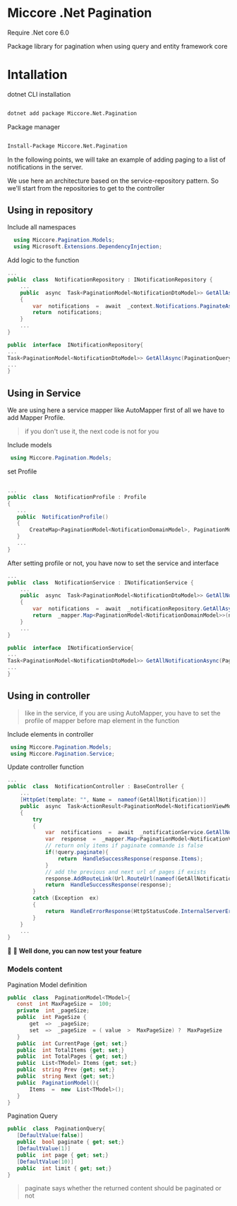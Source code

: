 # Miccore .Net Pagination
Require .Net core 6.0

Package library for pagination when using query and entity framework core

# Intallation

dotnet CLI installation
```sh

dotnet add package Miccore.Net.Pagination

```
Package manager
```sh

Install-Package Miccore.Net.Pagination

```

In the following points, we will take an example of adding paging to a list of notifications in the server.

We use here an architecture based on the service-repository pattern. So we'll start from the repositories to get to the controller

## Using in repository

Include all namespaces
```csharp
  using Miccore.Pagination.Models;
  using Microsoft.Extensions.DependencyInjection;
  ```

Add logic to the function
```csharp
...
public  class  NotificationRepository : INotificationRepository {
	...
	public  async  Task<PaginationModel<NotificationDtoModel>> GetAllAsync(PaginationQuery query)
	{
		var  notifications  =  await  _context.Notifications.PaginateAsync(query);
		return  notifications;
	}
	...
}
  ```

```csharp
public  interface  INotificationRepository{
...
Task<PaginationModel<NotificationDtoModel>> GetAllAsync(PaginationQuery query);
...
}
  ```

## Using in Service

We are using here a service mapper like AutoMapper
first of all we have to add Mapper Profile.
 > if you don't use it, the next code is not for you
 
 Include models
 ```csharp
  using Miccore.Pagination.Models;
  ```
  set Profile
 ```csharp
 
...
public  class  NotificationProfile : Profile
{
	...
	public  NotificationProfile()
	{
		CreateMap<PaginationModel<NotificationDomainModel>, PaginationModel<NotificationDtoModel>>().ReverseMap();
	}
	...
}
  ```

After setting profile or not, you have now to set the service and interface
```csharp
...
public  class  NotificationService : INotificationService {
	...
	public  async  Task<PaginationModel<NotificationDtoModel>> GetAllNotificationAsync(PaginationQuery query)
	{
		var  notifications  =  await  _notificationRepository.GetAllAsync(query);
		return  _mapper.Map<PaginationModel<NotificationDomainModel>>(notifications);
	}
	...
}
  ```

```csharp
public  interface  INotificationService{
...
Task<PaginationModel<NotificationDtoModel>> GetAllNotificationAsync(PaginationQuery query);
...
}
  ```
## Using in controller

> like in the service, if you are using AutoMapper, you have to set the profile of mapper before map element in the function

Include elements in controller
 ```csharp
  using Miccore.Pagination.Models;
  using Miccore.Pagination.Service;
  ```
Update controller function
```csharp
...
public  class  NotificationController : BaseController {
	...
	[HttpGet(template: "", Name =  nameof(GetAllNotification))]
	public  async  Task<ActionResult<PaginationModel<NotificationViewModel>>> GetAllNotification([FromQuery] PaginationQuery query)
	{
		try
		{
			var  notifications  =  await  _notificationService.GetAllNotificationsAsync(query);
			var  response  =  _mapper.Map<PaginationModel<NotificationViewModel>>(notifications);
			// return only items if paginate commande is false
			if(!query.paginate){
				return  HandleSuccessResponse(response.Items);
			}
			// add the previous and next url of pages if exists
			response.AddRouteLink(Url.RouteUrl(nameof(GetAllNotification)), query);
			return  HandleSuccessResponse(response);
		}
		catch (Exception  ex)
		{
			return  HandleErrorResponse(HttpStatusCode.InternalServerError, ex.Message);
		}
	}
	...
}
  ```

🥳 🤩
**Well done, you can now test your feature**


### Models content

Pagination Model definition
 ```csharp
public  class  PaginationModel<TModel>{
	const  int MaxPageSize =  100;
	private  int _pageSize;
	public  int PageSize {
		get  =>  _pageSize;
		set  =>  _pageSize  = ( value  >  MaxPageSize) ?  MaxPageSize  :  value;
	}
	public  int CurrentPage {get; set;}
	public  int TotalItems {get; set;}
	public  int TotalPages { get; set;}
	public  List<TModel> Items {get; set;}
	public  string Prev {get; set;}
	public  string Next {get; set;}
	public  PaginationModel(){
		Items  =  new  List<TModel>();
	}
}
  ```

Pagination Query
 ```csharp
public  class  PaginationQuery{
	[DefaultValue(false)]
	public  bool paginate { get; set;}
	[DefaultValue(1)]
	public  int page { get; set;}
	[DefaultValue(10)]
	public  int limit { get; set;}
}
  ```

> paginate says whether the returned content should be paginated or not
